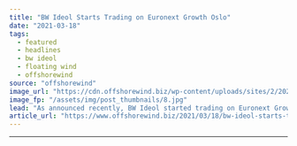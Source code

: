 ```yaml
---
title: "BW Ideol Starts Trading on Euronext Growth Oslo"
date: "2021-03-18"
tags: 
  - featured
  - headlines
  - bw ideol
  - floating wind
  - offshorewind
source: "offshorewind"
image_url: "https://cdn.offshorewind.biz/wp-content/uploads/sites/2/2021/03/18140004/BW-Ideol.jpg"
image_fp: "/assets/img/post_thumbnails/8.jpg"
lead: "As announced recently, BW Ideol started trading on Euronext Growth Oslo today (18 March)."
article_url: "https://www.offshorewind.biz/2021/03/18/bw-ideol-starts-trading-on-euronext-growth-oslo/"
---
```


---
